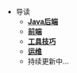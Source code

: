 * 导读
  * [**Java后端**](/study/Java后端/README)
  * [**前端**](/study/前端/README)
  * [**工具技巧**](/study/工具技巧/README)
  * [**运维**](/study/运维/README)
  * 持续更新中...